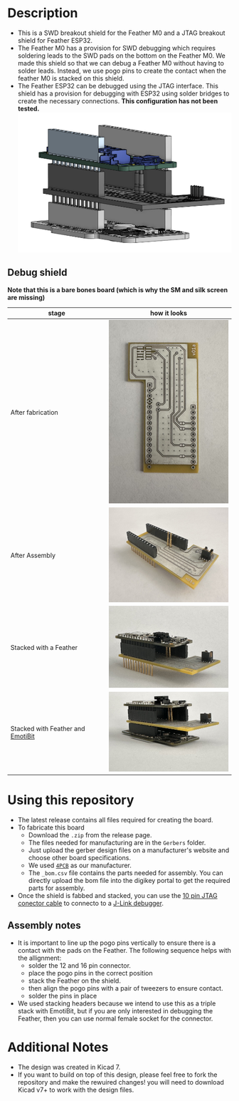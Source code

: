 # Description
- This is a SWD breakout shield for the Feather M0 and a JTAG breakout shield for Feather ESP32.
- The Feather M0 has a provision for SWD debugging which requires soldering leads to the SWD pads on the bottom on the Feather M0. We made this shield so that we can debug a Feather M0 without having to solder leads. Instead, we use pogo pins to create the contact when the feather M0 is stacked on this shield.
- The Feather ESP32 can be debugged using the JTAG interface. This shield has a provision for debugging with ESP32 using solder bridges to create the necessary connections. **This configuration has not been tested.**
![](./assets/EmotiBit_Feather_debugShield.png)
## Debug shield
**Note that this is a bare bones board (which is why the SM and silk screen are missing)**

| stage | how it looks |
|-------|----------|
| After fabrication | <img src="./assets/shield_fab.jpg" width="300"> |
| After Assembly | <img src="./assets/shield_assembly.jpg" width="300"> |
| Stacked with a Feather | <img src="./assets/shield_feather_stack.jpg" width="300"> |
| Stacked with Feather and [EmotiBit](https://www.emotibit.com/) | <img src="./assets/shield_feather_emotibit_stack.jpg" width="300"> |


# Using this repository
- The latest release contains all files required for creating the board.
- To fabricate this board
  - Download the `.zip` from the release page.
  - The files needed for manufacturing are in the `Gerbers` folder.
  - Just upload the gerber design files on a manufacturer's website and choose other board specifications.
  - We used [`4PCB`](https://www.4pcb.com/pcb-prototype-2-4-layer-boards-specials.html) as our manufacturer.
  - The `_bom.csv` file contains the parts needed for assembly. You can directly upload the bom file into the digikey portal to get the required parts for assembly.
- Once the shield is fabbed and stacked, you can use the [10 pin JTAG conector cable](https://www.digikey.com/en/products/detail/olimex-ltd/ARM-JTAG-20-10/3471401?utm_adgroup=&utm_source=google&utm_medium=cpc&utm_campaign=PMax%20Shopping_Product_Low%20ROAS%20Categories&utm_term=&utm_content=&utm_id=go_cmp-20243063506_adg-_ad-__dev-c_ext-_prd-3471401_sig-CjwKCAiAmsurBhBvEiwA6e-WPNh5BHwkzxviOyLhfwEuieJADaysFQ4kxIkHNQBExya359XoMJ5D-hoCkgkQAvD_BwE&gad_source=1&gclid=CjwKCAiAmsurBhBvEiwA6e-WPNh5BHwkzxviOyLhfwEuieJADaysFQ4kxIkHNQBExya359XoMJ5D-hoCkgkQAvD_BwE) to connecto to a [J-Link debugger](https://www.segger.com/products/debug-probes/j-link/).

## Assembly notes
- It is important to line up the pogo pins vertically to ensure there is a contact with the pads on the Feather. The following sequence helps with the allignment:
  - solder the 12 and 16 pin connector.
  - place the pogo pins in the correct position
  - stack the Feather on the shield.
  - then align the pogo pins with a pair of tweezers to ensure contact.
  - solder the pins in place
- We used stacking headers because we intend to use this as a triple stack with EmotiBit, but if you are only interested in debugging the Feather, then you can use normal female socket for the connector. 


# Additional Notes
- The design was created in Kicad 7.
- If you want to build on top of this design, please feel free to fork the repository and make the rewuired changes! you will need to download Kicad v7+ to work with the design files.
